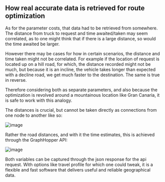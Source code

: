 ## How real accurate data is retrieved for route optimization

As for the parameter costs, that data had to be retrieved from somewhere. The distance from truck to request and time awaited/taken may seem correlated, as to one might think that if there is a large distance, so would the time awaited be larger.

However there may be cases for how in certain scenarios, the distance and time taken might not be correlated. For example if the location of request is located up on a hill road, for which, the distance recorded might not be much, but because it is an incline, the vehicle takes longer than expected with a decline road, we get much faster to the destination. The same is true in reverse.

Therefore considering both as separate parameters, and also because the optimization is revolved around a mountainous location like Gran Canaria, it is safe to work with this analogy.

The distances is crucial, but cannot be taken directly as connections from one node to another like so:

![image](https://github.com/KrishT97/truck_route_planner/assets/92883393/75477acc-8051-4642-a6dd-2b217e6895f1)

Rather the road distances, and with it the time estimates, this is achieved through the GraphHopper API:

![image](https://github.com/KrishT97/truck_route_planner/assets/92883393/db6e1c58-61f6-4bd4-9e23-ea450d85c273)

Both variables can be captured through the json response for the api request. With options like travel profile for which one could tweak, it is a flexible and fast software that delivers useful and reliable geographical data.
